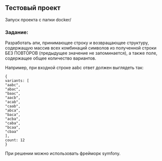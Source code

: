 ## Тестовый проект

Запуск проекта с папки docker/

### Задание:
Разработать апи, принимающее строку и возвращающее структуру, содержащую
массив всех комбинаций символов из полученной строки БЕЗ ПОВТОРОВ 
(предыдущее значение не запоминается), а также поле, содержащее 
общее количество вариантов.

Например, при входной строке aabc ответ должен выглядеть так:

```
{
variants: [
"aabc",
"abac",
"baac",
"aacb",
"acab",
"caab",
"abca",
"baca",
"acba",
"caba",
"bcaa",
"cbaa"
],
count: 12
}
```

При решении можно использовать фрейморк symfony.